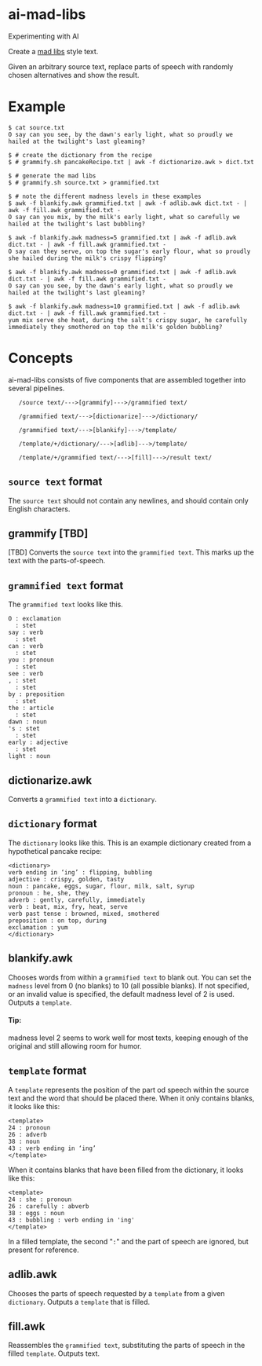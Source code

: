 # ai-mad-libs
Experimenting with AI

Create a [mad libs](https://en.wikipedia.org/wiki/Mad_Libs) style text.

Given an arbitrary source text, replace parts of speech with randomly chosen alternatives and show the result.

# Example
```
$ cat source.txt
O say can you see, by the dawn's early light, what so proudly we hailed at the twilight's last gleaming?

$ # create the dictionary from the recipe
$ # grammify.sh pancakeRecipe.txt | awk -f dictionarize.awk > dict.txt

$ # generate the mad libs
$ # grammify.sh source.txt > grammified.txt

$ # note the different madness levels in these examples
$ awk -f blankify.awk grammified.txt | awk -f adlib.awk dict.txt - | awk -f fill.awk grammified.txt -
O say can you mix, by the milk's early light, what so carefully we hailed at the twilight's last bubbling?

$ awk -f blankify.awk madness=5 grammified.txt | awk -f adlib.awk dict.txt - | awk -f fill.awk grammified.txt -
O say can they serve, on top the sugar's early flour, what so proudly she hailed during the milk's crispy flipping?

$ awk -f blankify.awk madness=0 grammified.txt | awk -f adlib.awk dict.txt - | awk -f fill.awk grammified.txt -
O say can you see, by the dawn's early light, what so proudly we hailed at the twilight's last gleaming?

$ awk -f blankify.awk madness=10 grammified.txt | awk -f adlib.awk dict.txt - | awk -f fill.awk grammified.txt -
yum mix serve she heat, during the salt's crispy sugar, he carefully immediately they smothered on top the milk's golden bubbling?
```
# Concepts
ai-mad-libs consists of five components that are assembled together into several pipelines.

```
   /source text/--->[grammify]--->/grammified text/
   
   /grammified text/--->[dictionarize]--->/dictionary/
   
   /grammified text/--->[blankify]--->/template/
   
   /template/+/dictionary/--->[adlib]--->/template/
   
   /template/+/grammified text/--->[fill]--->/result text/
```

## `source text` format
The `source text` should not contain any newlines, and should contain only English characters.

## grammify [TBD]
[TBD] Converts the `source text` into the `grammified text`. This marks up the text with the parts-of-speech.

## `grammified text` format
The `grammified text` looks like this.
```
O : exclamation
  : stet
say : verb
  : stet
can : verb
  : stet
you : pronoun
  : stet
see : verb
, : stet
  : stet
by : preposition
  : stet
the : article
  : stet
dawn : noun
's : stet
  : stet
early : adjective
  : stet
light : noun
```
## dictionarize.awk
Converts a `grammified text` into a `dictionary`.

## `dictionary` format
The `dictionary` looks like this. This is an example dictionary created from a hypothetical pancake recipe:
```
<dictionary>
verb ending in ‘ing’ : flipping, bubbling
adjective : crispy, golden, tasty
noun : pancake, eggs, sugar, flour, milk, salt, syrup
pronoun : he, she, they
adverb : gently, carefully, immediately
verb : beat, mix, fry, heat, serve
verb past tense : browned, mixed, smothered
preposition : on top, during
exclamation : yum
</dictionary>
```
## blankify.awk
Chooses words from within a `grammified text` to blank out. You can set the `madness` level from 0 (no blanks) to 10 (all possible blanks). If not specified, or an invalid value is specified, the default madness level of 2 is used.
Outputs a `template`.
#### Tip:
madness level 2 seems to work well for most texts, keeping enough of the original and still allowing room for humor.
## `template` format
A `template` represents the position of the part od speech within the source text and the word that should be placed there. When it only contains blanks, it looks like this:
```
<template>
24 : pronoun
26 : adverb
38 : noun
43 : verb ending in ‘ing’
</template>
```
When it contains blanks that have been filled from the dictionary, it looks like this:
```
<template>
24 : she : pronoun
26 : carefully : abverb
38 : eggs : noun
43 : bubbling : verb ending in 'ing'
</template>
```
In a filled template, the second "` : `" and the part of speech are ignored, but present for reference.
## adlib.awk
Chooses the parts of speech requested by a `template` from a given `dictionary`.
Outputs a `template` that is filled.

## fill.awk
Reassembles the `grammified text`, substituting the parts of speech in the filled `template`. Outputs text.
